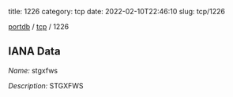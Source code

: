 title: 1226
category: tcp
date: 2022-02-10T22:46:10
slug: tcp/1226

[portdb](/) / [tcp](/category/tcp.html) / 1226


## IANA Data

_Name:_ stgxfws

_Description:_ STGXFWS

